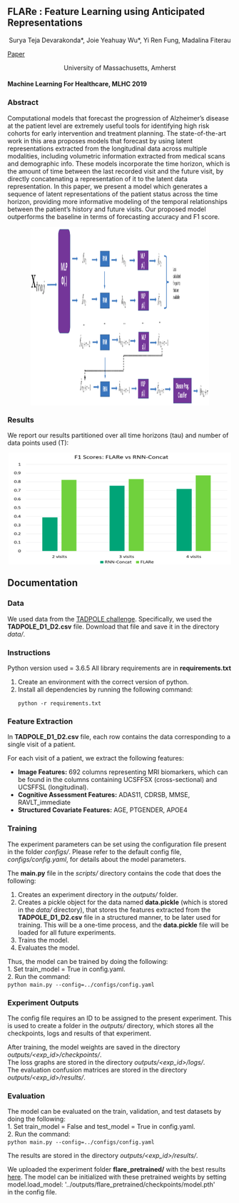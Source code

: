 ## FLARe : Feature Learning using Anticipated Representations

<center>Surya Teja Devarakonda*, Joie Yeahuay Wu*, Yi Ren Fung, Madalina Fiterau</center>

[Paper](https://static1.squarespace.com/static/59d5ac1780bd5ef9c396eda6/t/5d472e94d73cd5000124c6e6/1564946069614/Devarakonda.pdf)

<center><italics>University of Massachusetts, Amherst</italics></center>

#### Machine Learning For Healthcare, MLHC 2019 

### Abstract
Computational models that forecast the progression of Alzheimer’s disease at the patient
level are extremely useful tools for identifying high risk cohorts for early intervention and
treatment planning. The state-of-the-art work in this area proposes models that forecast
by using latent representations extracted from the longitudinal data across multiple modalities, including volumetric information extracted from medical scans and demographic info.
These models incorporate the time horizon, which is the amount of time between the last
recorded visit and the future visit, by directly concatenating a representation of it to the
latent data representation. In this paper, we present a model which generates a sequence
of latent representations of the patient status across the time horizon, providing more informative modeling of the temporal relationships between the patient’s history and future
visits. Our proposed model outperforms the baseline in terms of forecasting accuracy and
F1 score.

<center>
<img src="proposed.pdf" width="400" height="400" align="center"/>
</center>

### Results
We report our results partitioned over all time horizons (tau) and number of data points used (T):

<center>
<img src="results.png" width="500" height="250" align="center"/>
</center>

## Documentation
### Data
We used data from the [TADPOLE challenge](https://tadpole.grand-challenge.org/Data/#Data). Specifically, we used the **TADPOLE_D1_D2.csv** file. Download that file and save it in the directory *data/*. 

### Instructions
Python version used = 3.6.5 
All library requirements are in **requirements.txt**  
1. Create an environment with the correct version of python.  
2. Install all dependencies by running the following command:
	```
	python -r requirements.txt
	```

### Feature Extraction
In **TADPOLE_D1_D2.csv** file, each row contains the data corresponding
 to a single visit of a patient.   

For each visit of a patient, we extract the following features:  
- **Image Features:** 692 columns representing MRI biomarkers, which can be 
found in the columns containing UCSFFSX (cross-sectional) and UCSFFSL (longitudinal). 
- **Cognitive Assessment Features:** ADAS11, CDRSB, MMSE, RAVLT_immediate
- **Structured Covariate Features:** AGE, PTGENDER, APOE4  

### Training
The experiment parameters can be set using the configuration file present
in the folder *configs/*. Please refer to the default config file, 
*configs/config.yaml*, for details about the model parameters. 

The **main.py** file in the *scripts/* directory contains the code that does
the following: 
1. Creates an experiment directory in the *outputs/* folder.  
2. Creates a pickle object for the data named **data.pickle** (which is stored
in the *data/* directory), that stores the features extracted from the 
**TADPOLE_D1_D2.csv** file in a structured manner, to be later used for 
training. This will be a one-time process, and the **data.pickle** file will 
be loaded for all future experiments.  
3. Trains the model.
4. Evaluates the model. 

Thus, the model can be trained by doing the following:  
	1. Set train_model = True in config.yaml.  
	2. Run the command:   
	```
	python main.py --config=../configs/config.yaml  
	```

### Experiment Outputs
The config file requires an ID to be assigned to the present experiment. This
is used to create a folder in the *outputs/* directory, which stores all the 
checkpoints, logs and results of that experiment.  

After training, the model weights are saved in the directory 
*outputs/<exp_id>/checkpoints/*.  
The loss graphs are stored in the directory 
*outputs/<exp_id>/logs/*.   
The evaluation confusion matrices are stored in the directory 
*outputs/<exp_id>/results/*.

### Evaluation
The model can be evaluated on the train, validation, and test datasets by 
doing the following:  
	1. Set train_model = False and test_model = True in config.yaml.  
	2. Run the command:  
	```
	python main.py --config=../configs/config.yaml  
	```

The results are stored in the directory *outputs/<exp_id>/results/*. 

We uploaded the experiment folder **flare_pretrained/** with the best results [here](https://www.dropbox.com/sh/vgrj13a1f0cmmcx/AADm4aHGMbLK7bCc29dsoVqma?dl=0). The model 
can be initialized with these pretrained weights by setting  
model.load_model: '../outputs/flare_pretrained/checkpoints/model.pth'  
in the config file. 


